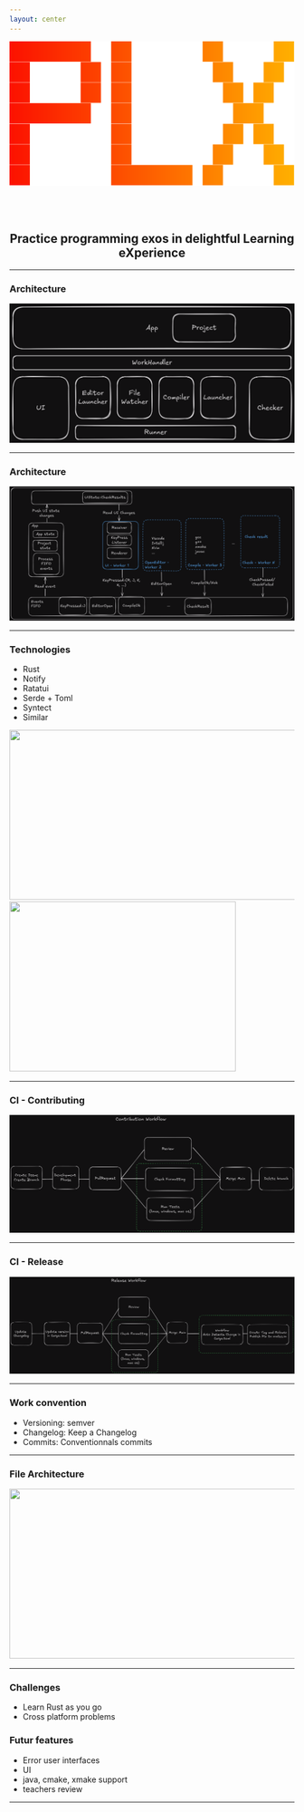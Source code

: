 ```yaml
---
layout: center
---
```


<center>

![logo](./static/logo.svg)

<br>
<br>

## Practice programming exos in delightful Learning eXperience

</center>

---

### Architecture

![architecture](./app-systems.png)

---

### Architecture

![architecture](./workflow.png)

---

### Technologies


- Rust
- Notify
- Ratatui
- Serde + Toml
- Syntect
- Similar

<div class="grid grid-cols-2 gap-4">
  <div>
<img src="/img/png/syntax_highlight.png" width="600" height="300">
  </div>
  <div>
<img src="/img/png/ratatui.png" width="400" height="300">
  </div>
</div>

---

### CI - Contributing

![architecture](./contributing-workflow.png)

---

### CI - Release

![architecture](./release-workflow.png)

---

### Work convention

- Versioning: semver 
- Changelog: Keep a Changelog 
- Commits: Conventionnals commits

---

### File Architecture


<img src="./img/svg/structure-exos.png" width="600" height="300">


---

### Challenges

- Learn Rust as you go
- Cross platform problems   

### Futur features

- Error user interfaces
- UI
- java, cmake, xmake support
- teachers review

---


